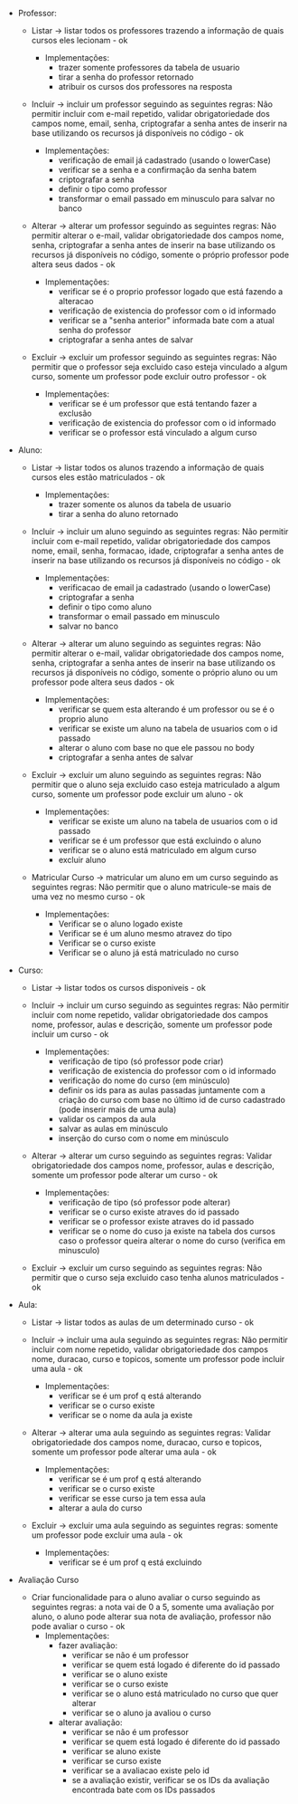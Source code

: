 * Professor:
    - Listar -> listar todos os professores trazendo a informação de quais cursos eles lecionam - ok
        - Implementações:
            - trazer somente professores da tabela de usuario
            - tirar a senha do professor retornado
            - atribuir os cursos dos professores na resposta

    - Incluir -> incluir um professor seguindo as seguintes regras: Não permitir incluir com e-mail repetido, validar obrigatoriedade dos campos nome, email, senha, criptografar a senha antes de inserir na base utilizando os recursos já disponíveis no código - ok
        - Implementações:
            - verificação de email já cadastrado (usando o lowerCase)
            - verificar se a senha e a confirmação da senha batem
            - criptografar a senha
            - definir o tipo como professor
            - transformar o email passado em minusculo para salvar no banco

    - Alterar -> alterar um professor seguindo as seguintes regras: Não permitir alterar o e-mail, validar obrigatoriedade dos campos nome, senha, criptografar a senha antes de inserir na base utilizando os recursos já disponíveis no código, somente o próprio professor pode altera seus dados - ok
        - Implementações:
            - verificar se é o proprio professor logado que está fazendo a alteracao
            - verificação de existencia do professor com o id informado
            - verificar se a "senha anterior" informada bate com a atual senha do professor
            - criptografar a senha antes de salvar

    - Excluir -> excluir um professor seguindo as seguintes regras: Não permitir que o professor seja excluido caso esteja vinculado a algum curso, somente um professor pode excluir outro professor - ok
        - Implementações:
            - verificar se é um professor que está tentando fazer a exclusão
            - verificação de existencia do professor com o id informado
            - verificar se o professor está vinculado a algum curso

* Aluno:
    - Listar -> listar todos os alunos trazendo a informação de quais cursos eles estão matriculados - ok
        - Implementações:
            - trazer somente os alunos da tabela de usuario
            - tirar a senha do aluno retornado

    - Incluir -> incluir um aluno seguindo as seguintes regras: Não permitir incluir com e-mail repetido, validar obrigatoriedade dos campos nome, email, senha, formacao, idade, criptografar a senha antes de inserir na base utilizando os recursos já disponíveis no código - ok
        - Implementações:
            - verificacao de email ja cadastrado (usando o lowerCase)
            - criptografar a senha
            - definir o tipo como aluno
            - transformar o email passado em minusculo
            - salvar no banco

    - Alterar -> alterar um aluno seguindo as seguintes regras: Não permitir alterar o e-mail, validar obrigatoriedade dos campos nome, senha, criptografar a senha antes de inserir na base utilizando os recursos já disponíveis no código, somente o próprio aluno ou um professor pode altera seus dados - ok
        - Implementações:
            - verificar se quem esta alterando é um professor ou se é o proprio aluno
            - verificar se existe um aluno na tabela de usuarios com o id passado
            - alterar o aluno com base no que ele passou no body
            - criptografar a senha antes de salvar

    - Excluir -> excluir um aluno seguindo as seguintes regras: Não permitir que o aluno seja excluido caso esteja matriculado a algum curso, somente um professor pode excluir um aluno - ok
        - Implementações:
            - verificar se existe um aluno na tabela de usuarios com o id passado
            - verificar se é um professor que está excluindo o aluno
            - verificar se o aluno está matriculado em algum curso
            - excluir aluno

    - Matricular Curso -> matricular um aluno em um curso seguindo as seguintes regras: Não permitir que o aluno matricule-se mais de uma vez no mesmo curso - ok
        - Implementações:
            - Verificar se o aluno logado existe
            - Verificar se é um aluno mesmo atravez do tipo
            - Verificar se o curso existe
            - Verificar se o aluno já está matriculado no curso

* Curso:
    - Listar -> listar todos os cursos disponiveis -  ok

    - Incluir -> incluir um curso seguindo as seguintes regras: Não permitir incluir com nome repetido, validar obrigatoriedade dos campos nome, professor, aulas e descrição, somente um professor pode incluir um curso - ok
        - Implementações:
            - verificação de tipo (só professor pode criar)
            - verificação de existencia do professor com o id informado
            - verificação do nome do curso (em minúsculo)
            - definir os ids para as aulas passadas juntamente com a criação do curso com base no último id de curso cadastrado (pode inserir mais de uma aula)
            - validar os campos da aula
            - salvar as aulas em minúsculo
            - inserção do curso com o nome em minúsculo

    - Alterar -> alterar um curso seguindo as seguintes regras: Validar obrigatoriedade dos campos nome, professor, aulas e descrição, somente um professor pode alterar um curso - ok
        - Implementações:
            - verificação de tipo (só professor pode alterar)
            - verificar se o curso existe atraves do id passado
            - verificar se o professor existe atraves do id passado
            - verificar se o nome do cuso ja existe na tabela dos cursos caso o professor queira alterar o nome do curso (verifica em minusculo)

    - Excluir -> excluir um curso seguindo as seguintes regras: Não permitir que o curso seja excluido caso tenha alunos matriculados - ok

- Aula:
    - Listar -> listar todos as aulas de um determinado curso - ok
    - Incluir -> incluir uma aula seguindo as seguintes regras: Não permitir incluir com nome repetido, validar obrigatoriedade dos campos nome, duracao, curso e topicos, somente um professor pode incluir uma aula - ok
        - Implementações:
            - verificar se é um prof q está alterando
            - verificar se o curso existe
            - verificar se o nome da aula ja existe

    - Alterar -> alterar uma aula seguindo as seguintes regras: Validar obrigatoriedade dos campos nome, duracao, curso e topicos, somente um professor pode alterar uma aula - ok
        - Implementações:
            - verificar se é um prof q está alterando
            - verificar se o curso existe
            - verificar se esse curso ja tem essa aula
            - alterar a aula do curso

    - Excluir -> excluir uma aula seguindo as seguintes regras: somente um professor pode excluir uma aula - ok
        - Implementações:
            - verificar se é um prof q está excluindo

- Avaliação Curso
    - Criar funcionalidade para o aluno avaliar o curso seguindo as seguintes regras: a nota vai de 0 a 5, somente uma avaliação por aluno, o aluno pode alterar sua nota de avaliação, professor não pode avaliar o curso - ok
        - Implementações:
            - fazer avaliação:
                - verificar se não é um professor
                - verificar se quem está logado é diferente do id passado
                - verificar se o aluno existe
                - verificar se o curso existe
                - verificar se o aluno está matriculado no curso que quer alterar
                - verificar se o aluno ja avaliou o curso
            - alterar avaliação:
                - verificar se não é um professor
                - verificar se quem está logado é diferente do id passado
                - verificar se aluno existe
                - verificar se curso existe
                - verificar se a avaliacao existe pelo id
                - se a avaliação existir, verificar se os IDs da avaliação encontrada bate com os IDs passados

